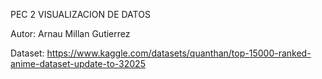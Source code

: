 PEC 2 VISUALIZACION DE DATOS

Autor: Arnau Millan Gutierrez

Dataset: https://www.kaggle.com/datasets/quanthan/top-15000-ranked-anime-dataset-update-to-32025
